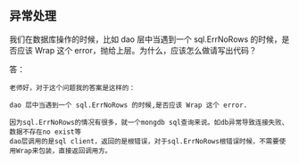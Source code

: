 ##  异常处理

我们在数据库操作的时候，比如 dao 层中当遇到一个 sql.ErrNoRows 的时候，是否应该 Wrap 这个 error，抛给上层。为什么，应该怎么做请写出代码？

答：

    老师好，对于这个问题我的答案是这样的：

    dao 层中当遇到一个 sql.ErrNoRows 的时候,是否应该 Wrap 这个 error.

    因为sql.ErrNoRows的情况有很多，就一个mongdb sql查询来说。如db异常导致连接失败、数据不存在no exist等
    dao层调用的是sql client，返回的是根错误，对于sql.ErrNoRows根错误时候，不需要使用Wrap来包装，直接返回调用方。